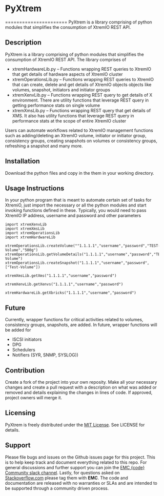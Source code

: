 # PyXtrem
======================
PyXtrem is a library comprising of python modules that simplifies the consumption of XtremIO REST API.

## Description
PyXtrem is a library comprising of python modules that simplifies the consumption of XtremIO REST API. The library comprises of 
- xtremHardwareLib.py – Functions wrapping REST queries to XtremIO that get details of hardware aspects of XtremIO cluster
- xtremOperationsLib.py – Functions wrapping REST queries to XtremIO that can create, delete and get details of XtremIO objects objects like volumes, snapshot, initiators and initiator groups
- xtremXenvLib.py – Functions wrapping REST query to get details of X environment. There are utility functions that leverage REST query in getting performance stats on single volume
- xtremXmsLib.py – Functions wrapping REST query that get details of XMS. It also has utility functions that leverage REST query in performance stats at the scope of entire XtremIO cluster

Users can automate workflows related to XtremIO management functions such as adding/deleting an XtremIO volume, initiator or initiator group, consistency groups, creating snapshots on volumes or consistency groups, refreshing a snapshot and many more.

## Installation
Download the python files and copy in the them in your working directory.

## Usage Instructions
In your python program that is meant to automate certain set of tasks for XtremiO, just import the necessary or all the python modules and start invoking functions defined in these. Typically, you would need to pass XtremIO IP address, username and password and other parameters
```
import xtremXenvLib
import xtremXmsLib
import xtremOperationsLib
import xtremHardwareLib

xtremOperationsLib.createVolume(""1.1.1.1","username","password","TEST-Volume","500g")
xtremOperationsLib.getVolumeDetails("1.1.1.1","username","password","TEST-Volume")
xtremOperationsLib.createSnapshot("1.1.1.1","username","password",["Test-Volume"])

xtremXmsLib.getXms("1.1.1.1","username","password")

xtremXenvLib.getXenvs("1.1.1.1","username","password")

xtremHardwareLib.getXbricks("1.1.1.1","username","password")
```

## Future
Currently, wrapper functions for critical activities related to volumes, consistency groups, snapshots, are added. In future, wrapper functions will be added for 
- ISCSI initiators
- DPG
- Schedulers
- Notifiers (SYR, SNMP, SYSLOG))

## Contribution
Create a fork of the project into your own reposity. Make all your necessary changes and create a pull request with a description on what was added or removed and details explaining the changes in lines of code. If approved, project owners will merge it.

Licensing
---------
PyXtrem is freely distributed under the [MIT License](http://emccode.github.io/sampledocs/LICENSE "LICENSE"). See LICENSE for details.


Support
-------
Please file bugs and issues on the Github issues page for this project. This is to help keep track and document everything related to this repo. For general discussions and further support you can join the [EMC {code} Community slack channel](http://community.emccode.com/). Lastly, for questions asked on [Stackoverflow.com](https://stackoverflow.com) please tag them with **EMC**. The code and documentation are released with no warranties or SLAs and are intended to be supported through a community driven process.
